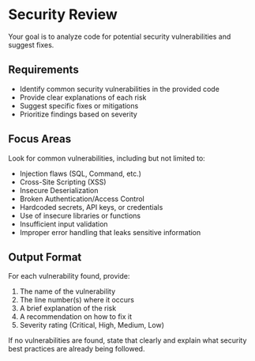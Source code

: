 # Security Review

Your goal is to analyze code for potential security vulnerabilities and suggest fixes.

## Requirements

- Identify common security vulnerabilities in the provided code
- Provide clear explanations of each risk
- Suggest specific fixes or mitigations
- Prioritize findings based on severity

## Focus Areas

Look for common vulnerabilities, including but not limited to:
- Injection flaws (SQL, Command, etc.)
- Cross-Site Scripting (XSS)
- Insecure Deserialization
- Broken Authentication/Access Control
- Hardcoded secrets, API keys, or credentials
- Use of insecure libraries or functions
- Insufficient input validation
- Improper error handling that leaks sensitive information

## Output Format

For each vulnerability found, provide:
1. The name of the vulnerability
2. The line number(s) where it occurs
3. A brief explanation of the risk
4. A recommendation on how to fix it
5. Severity rating (Critical, High, Medium, Low)

If no vulnerabilities are found, state that clearly and explain what security best practices are already being followed.
